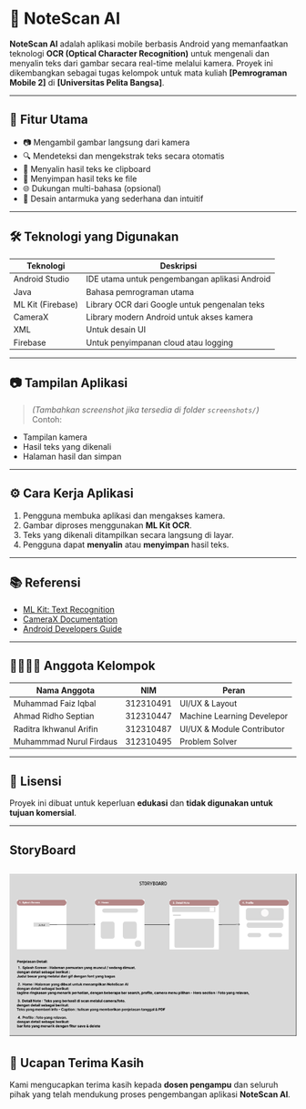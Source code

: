 # 📱 NoteScan AI

**NoteScan AI** adalah aplikasi mobile berbasis Android yang memanfaatkan teknologi **OCR (Optical Character Recognition)** untuk mengenali dan menyalin teks dari gambar secara real-time melalui kamera. Proyek ini dikembangkan sebagai tugas kelompok untuk mata kuliah **[Pemrograman Mobile 2]** di **[Universitas Pelita Bangsa]**.

---

## 🚀 Fitur Utama

- 📷 Mengambil gambar langsung dari kamera
- 🔍 Mendeteksi dan mengekstrak teks secara otomatis
- 📝 Menyalin hasil teks ke clipboard
- 💾 Menyimpan hasil teks ke file
- 🌐 Dukungan multi-bahasa (opsional)
- 🎨 Desain antarmuka yang sederhana dan intuitif

---

## 🛠️ Teknologi yang Digunakan

| Teknologi         | Deskripsi                                     |
| ----------------- | --------------------------------------------- |
| Android Studio    | IDE utama untuk pengembangan aplikasi Android |
| Java      | Bahasa pemrograman utama                      |
| ML Kit (Firebase) | Library OCR dari Google untuk pengenalan teks |
| CameraX           | Library modern Android untuk akses kamera     |
| XML               | Untuk desain UI                               |
| Firebase          | Untuk penyimpanan cloud atau logging          |

---

## 📷 Tampilan Aplikasi

> _(Tambahkan screenshot jika tersedia di folder `screenshots/`)_  
> Contoh:

- Tampilan kamera
- Hasil teks yang dikenali
- Halaman hasil dan simpan

---

## ⚙️ Cara Kerja Aplikasi

1. Pengguna membuka aplikasi dan mengakses kamera.
2. Gambar diproses menggunakan **ML Kit OCR**.
3. Teks yang dikenali ditampilkan secara langsung di layar.
4. Pengguna dapat **menyalin** atau **menyimpan** hasil teks.

---

## 📚 Referensi

- [ML Kit: Text Recognition](https://developers.google.com/ml-kit/vision/text-recognition)
- [CameraX Documentation](https://developer.android.com/training/camerax)
- [Android Developers Guide](https://developer.android.com/guide)

---

## 👨‍👩‍👧‍👦 Anggota Kelompok

| Nama Anggota | NIM        | Peran                 |
| ------------ | ---------- | --------------------- |
| Muhammad Faiz Iqbal       | 312310491 | UI/UX & Layout        |
| Ahmad Ridho Septian       | 312310447 | Machine Learning Develepor         |
| Raditra Ikhwanul Arifin       | 312310487 | UI/UX & Module Contributor       |
| Muhammmad Nurul Firdaus       | 312310495 | Problem Solver |

---

## 📄 Lisensi

Proyek ini dibuat untuk keperluan **edukasi** dan **tidak digunakan untuk tujuan komersial**.

---

## StoryBoard
![alt text](image/StoryBoard.png)
---

## 🙏 Ucapan Terima Kasih

Kami mengucapkan terima kasih kepada **dosen pengampu** dan seluruh pihak yang telah mendukung proses pengembangan aplikasi **NoteScan AI**.
